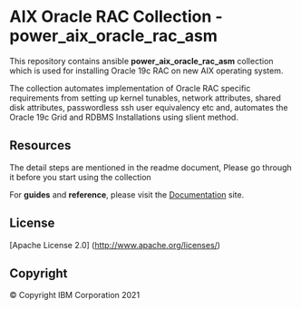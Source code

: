 <!-- This should be the location of the title of the repository, normally the short name -->
# AIX Oracle RAC Collection - power_aix_oracle_rac_asm

This repository contains ansible **power_aix_oracle_rac_asm** collection which is used for installing Oracle 19c RAC on new AIX operating system.

The collection automates implementation of Oracle RAC specific requirements from setting up kernel tunables, network attributes, shared disk attributes, passwordless ssh user equivalency etc and, automates the Oracle 19c Grid and RDBMS Installations using slient method.

## Resources
The detail steps are mentioned in the readme document, Please go through it before you start using the collection

For **guides** and **reference**, please visit the [Documentation](https://github.com/IBM/power-aix-oracle-rac-asm/tree/main/docs/) site.

## License

[Apache License 2.0] (http://www.apache.org/licenses/)
## Copyright

© Copyright IBM Corporation 2021

